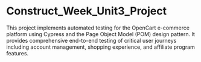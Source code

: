 # Construct_Week_Unit3_Project
This project implements automated testing for the OpenCart e-commerce platform using Cypress and the Page Object Model (POM) design pattern. It provides comprehensive end-to-end testing of critical user journeys including account management, shopping experience, and affiliate program features.
